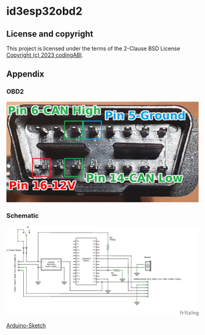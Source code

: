 # id3esp32obd2

## License and copyright
This project is licensed under the terms of the 2-Clause BSD License [Copyright (c) 2023 codingABI](LICENSE). 

## Appendix
### OBD2
![OBD2 connector male](assets/images/obd2ConnectorMale.jpg)
### Schematic
![Schematic](assets/images/Schematic.png)

[Arduino-Sketch](/id3esp32obd2/id3esp32obd2.ino)


